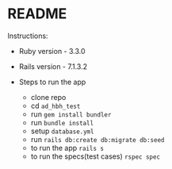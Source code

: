 # README

Instructions:

* Ruby version - 3.3.0

* Rails version - 7.1.3.2

* Steps to run the app
  - clone repo
  - cd `ad_hbh_test`
  - run `gem install bundler`
  - run `bundle install`
  - setup `database.yml`
  - run `rails db:create db:migrate db:seed`
  - to run the app `rails s`
  - to run the specs(test cases) `rspec spec`
